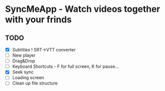 # SyncMeApp - Watch videos together with your frinds

## TODO

- [x] Subtitles ! SRT->VTT converter
- [ ] New player
- [ ] Drag&Drop
- [ ] Keyboard Shortcuts - F for full screen, K for pause...
- [x] Seek sync
- [ ] Loading screen
- [ ] Clean up file structure
